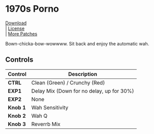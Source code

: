 # 1970s Porno


[Download](https://github.com/markfeit/ampero/raw/master/patches/1970s-Porno.prst) \
| [License](README.md#License) \
| [More Patches](https://github.com/markfeit/ampero/tree/master/patches)

Bown-chicka-bow-wowwww.  Sit back and enjoy the automatic wah.


## Controls

| Control | Description |
| ------- | ----------- |
| **CTRL** | Clean (Green) / Crunchy (Red) |
| **EXP1** | Delay Mix (Down for no delay, up for 30%)|
| **EXP2** | None |
| **Knob 1** | Wah Sensitivity |
| **Knob 2** | Wah Q |
| **Knob 3** | Reverrb Mix |

